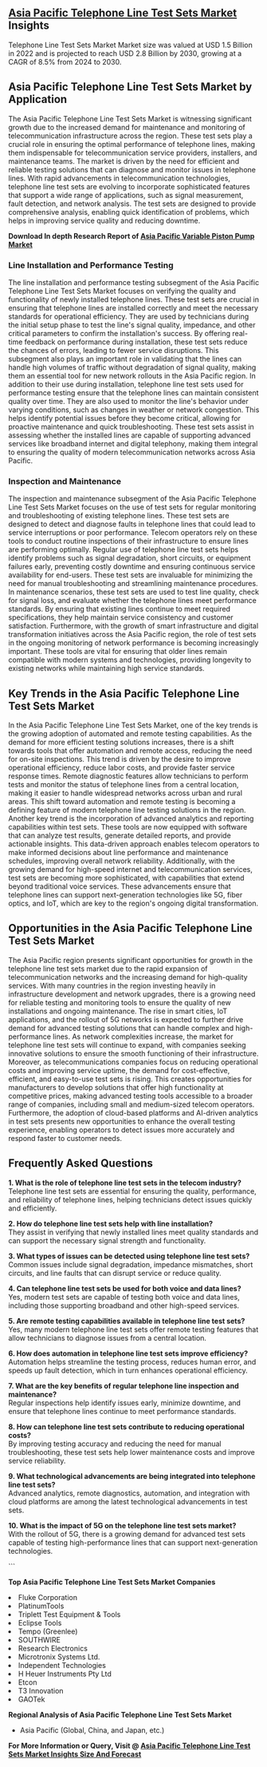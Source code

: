<h2><a href="https://www.verifiedmarketreports.com/download-sample/?rid=263898&amp;utm_source=Github-Feb&amp;utm_medium=219" target="_blank">Asia Pacific Telephone Line Test Sets Market</a> Insights</h2><p>Telephone Line Test Sets Market Market size was valued at USD 1.5 Billion in 2022 and is projected to reach USD 2.8 Billion by 2030, growing at a CAGR of 8.5% from 2024 to 2030.</p><p><h2>Asia Pacific Telephone Line Test Sets Market by Application</h2> <p>The Asia Pacific Telephone Line Test Sets Market is witnessing significant growth due to the increased demand for maintenance and monitoring of telecommunication infrastructure across the region. These test sets play a crucial role in ensuring the optimal performance of telephone lines, making them indispensable for telecommunication service providers, installers, and maintenance teams. The market is driven by the need for efficient and reliable testing solutions that can diagnose and monitor issues in telephone lines. With rapid advancements in telecommunication technologies, telephone line test sets are evolving to incorporate sophisticated features that support a wide range of applications, such as signal measurement, fault detection, and network analysis. The test sets are designed to provide comprehensive analysis, enabling quick identification of problems, which helps in improving service quality and reducing downtime. <p><strong>Download In depth Research Report of <a href="https://www.verifiedmarketreports.com/download-sample/?rid=236118&amp;utm_source=Pulse-Dec&amp;utm_medium=219" target="_blank">Asia Pacific Variable Piston Pump Market</a></strong></p></p> <h3>Line Installation and Performance Testing</h3> <p>The line installation and performance testing subsegment of the Asia Pacific Telephone Line Test Sets Market focuses on verifying the quality and functionality of newly installed telephone lines. These test sets are crucial in ensuring that telephone lines are installed correctly and meet the necessary standards for operational efficiency. They are used by technicians during the initial setup phase to test the line's signal quality, impedance, and other critical parameters to confirm the installation's success. By offering real-time feedback on performance during installation, these test sets reduce the chances of errors, leading to fewer service disruptions. This subsegment also plays an important role in validating that the lines can handle high volumes of traffic without degradation of signal quality, making them an essential tool for new network rollouts in the Asia Pacific region. In addition to their use during installation, telephone line test sets used for performance testing ensure that the telephone lines can maintain consistent quality over time. They are also used to monitor the line's behavior under varying conditions, such as changes in weather or network congestion. This helps identify potential issues before they become critical, allowing for proactive maintenance and quick troubleshooting. These test sets assist in assessing whether the installed lines are capable of supporting advanced services like broadband internet and digital telephony, making them integral to ensuring the quality of modern telecommunication networks across Asia Pacific.</p> <h3>Inspection and Maintenance</h3> <p>The inspection and maintenance subsegment of the Asia Pacific Telephone Line Test Sets Market focuses on the use of test sets for regular monitoring and troubleshooting of existing telephone lines. These test sets are designed to detect and diagnose faults in telephone lines that could lead to service interruptions or poor performance. Telecom operators rely on these tools to conduct routine inspections of their infrastructure to ensure lines are performing optimally. Regular use of telephone line test sets helps identify problems such as signal degradation, short circuits, or equipment failures early, preventing costly downtime and ensuring continuous service availability for end-users. These test sets are invaluable for minimizing the need for manual troubleshooting and streamlining maintenance procedures. In maintenance scenarios, these test sets are used to test line quality, check for signal loss, and evaluate whether the telephone lines meet performance standards. By ensuring that existing lines continue to meet required specifications, they help maintain service consistency and customer satisfaction. Furthermore, with the growth of smart infrastructure and digital transformation initiatives across the Asia Pacific region, the role of test sets in the ongoing monitoring of network performance is becoming increasingly important. These tools are vital for ensuring that older lines remain compatible with modern systems and technologies, providing longevity to existing networks while maintaining high service standards.</p> <h2>Key Trends in the Asia Pacific Telephone Line Test Sets Market</h2> <p>In the Asia Pacific Telephone Line Test Sets Market, one of the key trends is the growing adoption of automated and remote testing capabilities. As the demand for more efficient testing solutions increases, there is a shift towards tools that offer automation and remote access, reducing the need for on-site inspections. This trend is driven by the desire to improve operational efficiency, reduce labor costs, and provide faster service response times. Remote diagnostic features allow technicians to perform tests and monitor the status of telephone lines from a central location, making it easier to handle widespread networks across urban and rural areas. This shift toward automation and remote testing is becoming a defining feature of modern telephone line testing solutions in the region. Another key trend is the incorporation of advanced analytics and reporting capabilities within test sets. These tools are now equipped with software that can analyze test results, generate detailed reports, and provide actionable insights. This data-driven approach enables telecom operators to make informed decisions about line performance and maintenance schedules, improving overall network reliability. Additionally, with the growing demand for high-speed internet and telecommunication services, test sets are becoming more sophisticated, with capabilities that extend beyond traditional voice services. These advancements ensure that telephone lines can support next-generation technologies like 5G, fiber optics, and IoT, which are key to the region's ongoing digital transformation.</p> <h2>Opportunities in the Asia Pacific Telephone Line Test Sets Market</h2> <p>The Asia Pacific region presents significant opportunities for growth in the telephone line test sets market due to the rapid expansion of telecommunication networks and the increasing demand for high-quality services. With many countries in the region investing heavily in infrastructure development and network upgrades, there is a growing need for reliable testing and monitoring tools to ensure the quality of new installations and ongoing maintenance. The rise in smart cities, IoT applications, and the rollout of 5G networks is expected to further drive demand for advanced testing solutions that can handle complex and high-performance lines. As network complexities increase, the market for telephone line test sets will continue to expand, with companies seeking innovative solutions to ensure the smooth functioning of their infrastructure. Moreover, as telecommunications companies focus on reducing operational costs and improving service uptime, the demand for cost-effective, efficient, and easy-to-use test sets is rising. This creates opportunities for manufacturers to develop solutions that offer high functionality at competitive prices, making advanced testing tools accessible to a broader range of companies, including small and medium-sized telecom operators. Furthermore, the adoption of cloud-based platforms and AI-driven analytics in test sets presents new opportunities to enhance the overall testing experience, enabling operators to detect issues more accurately and respond faster to customer needs.</p> <h2>Frequently Asked Questions</h2> <p><strong>1. What is the role of telephone line test sets in the telecom industry?</strong><br>Telephone line test sets are essential for ensuring the quality, performance, and reliability of telephone lines, helping technicians detect issues quickly and efficiently.</p> <p><strong>2. How do telephone line test sets help with line installation?</strong><br>They assist in verifying that newly installed lines meet quality standards and can support the necessary signal strength and functionality.</p> <p><strong>3. What types of issues can be detected using telephone line test sets?</strong><br>Common issues include signal degradation, impedance mismatches, short circuits, and line faults that can disrupt service or reduce quality.</p> <p><strong>4. Can telephone line test sets be used for both voice and data lines?</strong><br>Yes, modern test sets are capable of testing both voice and data lines, including those supporting broadband and other high-speed services.</p> <p><strong>5. Are remote testing capabilities available in telephone line test sets?</strong><br>Yes, many modern telephone line test sets offer remote testing features that allow technicians to diagnose issues from a central location.</p> <p><strong>6. How does automation in telephone line test sets improve efficiency?</strong><br>Automation helps streamline the testing process, reduces human error, and speeds up fault detection, which in turn enhances operational efficiency.</p> <p><strong>7. What are the key benefits of regular telephone line inspection and maintenance?</strong><br>Regular inspections help identify issues early, minimize downtime, and ensure that telephone lines continue to meet performance standards.</p> <p><strong>8. How can telephone line test sets contribute to reducing operational costs?</strong><br>By improving testing accuracy and reducing the need for manual troubleshooting, these test sets help lower maintenance costs and improve service reliability.</p> <p><strong>9. What technological advancements are being integrated into telephone line test sets?</strong><br>Advanced analytics, remote diagnostics, automation, and integration with cloud platforms are among the latest technological advancements in test sets.</p> <p><strong>10. What is the impact of 5G on the telephone line test sets market?</strong><br>With the rollout of 5G, there is a growing demand for advanced test sets capable of testing high-performance lines that can support next-generation technologies.</p> ```</p><p><strong>Top Asia Pacific Telephone Line Test Sets Market Companies</strong></p><div data-test-id=""><p><li>Fluke Corporation</li><li> PlatinumTools</li><li> Triplett Test Equipment & Tools</li><li> Eclipse Tools</li><li> Tempo (Greenlee)</li><li> SOUTHWIRE</li><li> Research Electronics</li><li> Microtronix Systems Ltd.</li><li> Independent Technologies</li><li> H Heuer Instruments Pty Ltd</li><li> Etcon</li><li> T3 Innovation</li><li> GAOTek</li></p><div><strong>Regional Analysis of&nbsp;Asia Pacific Telephone Line Test Sets Market</strong></div><ul><li dir="ltr"><p dir="ltr">Asia Pacific (Global, China, and Japan, etc.)</p></li></ul><p><strong>For More Information or Query, Visit @&nbsp;</strong><strong><a href="https://www.verifiedmarketreports.com/product/telephone-line-test-sets-market/?utm_source=Github-Feb&amp;utm_medium=219" target="_blank">Asia Pacific Telephone Line Test Sets Market Insights Size And Forecast</a></strong></p></div><h2>&nbsp;</h2><div data-test-id="">&nbsp;</div>
